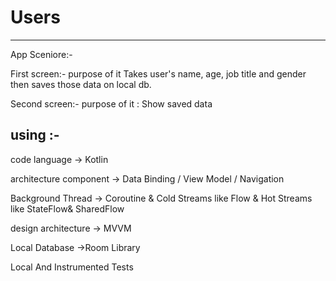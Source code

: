 # Users
-----------------------------------------------------------
App Sceniore:-

First screen:- purpose of it   Takes user's name, age, job title and gender then saves those data on local db.

Second screen:- purpose of it : Show saved data

using :-
------------
code language -> Kotlin

architecture component -> Data Binding / View Model / Navigation

Background Thread -> Coroutine & Cold Streams like Flow & Hot Streams like StateFlow& SharedFlow

design architecture -> MVVM

Local Database ->Room Library 

Local And Instrumented Tests


